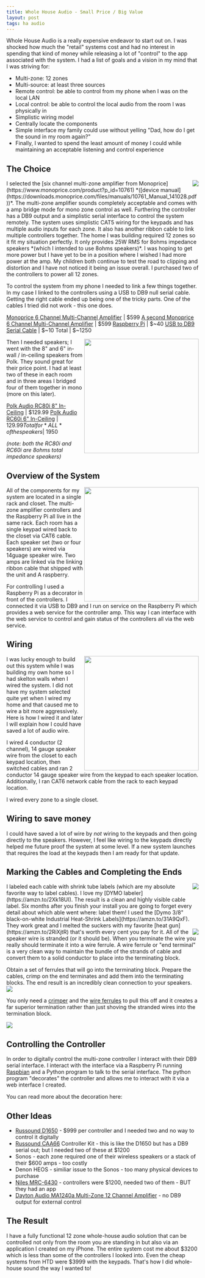 ```yaml
---
title: Whole House Audio - Small Price / Big Value
layout: post
tags: ha audio
---
```


Whole House Audio is a really expensive endeavor to start out on.  I was shocked how much the "retail" systems cost and had no interest in spending that kind of money while releasing a lot of "control" to the app associated with the system.  I had a list of goals and a vision in my mind that I was striving for:

+ Multi-zone: 12 zones
+ Multi-source: at least three sources
+ Remote control: be able to control from my phone when I was on the local LAN
+ Local control: be able to control the local audio from the room I was physically in
+ Simplistic wiring model
+ Centrally locate the components
+ Simple interface my family could use without yelling "Dad, how do I get the sound in my room again?"
+ Finally, I wanted to spend the least amount of money I could while maintaining an acceptable listening and control experience

The Choice
----------
<img src="https://s3-us-west-2.amazonaws.com/chrisschuld.com/images/monoprice-amp.png" align="right"/>
I selected the [six channel multi-zone amplifier from Monoprice](https://www.monoprice.com/product?p_id=10761) *([device manual](https://downloads.monoprice.com/files/manuals/10761_Manual_141028.pdf))*.  The multi-zone amplifier sounds completely acceptable and comes with a amp bridge mode for mono zone control as well.  Furthering the controller has a DB9 output and a simplistic serial interface to control the system remotely.  The system uses simplistic CAT5 wiring for the keypads and has multiple audio inputs for each zone.  It also has another ribbon cable to link multiple controllers together.  The home I was building required 12 zones so it fit my situation perfectly.  It only provides 25W RMS for 8ohms impedance speakers *(which I intended to use 8ohms speakers)*.  I was hoping to get more power but I have yet to be in a position where I wished I had more power at the amp.  My children both continue to test the road to clipping and distortion and I have not noticed it being an issue overall.  I purchased two of the controllers to power all 12 zones.

To control the system from my phone I needed to link a few things together.  In my case I linked to the controllers using a USB to DB9 null serial cable.  Getting the right cable ended up being one of the tricky parts.  One of the cables I tried did not work - this one does.

[Monoprice 6 Channel Multi-Channel Amplifier](https://www.monoprice.com/product?p_id=10761)           | $599
[A second Monoprice 6 Channel Multi-Channel Amplifier](https://www.monoprice.com/product?p_id=10761)  | $599
[Raspberry Pi](https://amzn.to/2Xk58og)                                                               | $~40
[USB to DB9 Serial Cable](https://amzn.to/2Xk5Di8)                                                    | $~10
Total                                                                                                 | $~1250

<img src="https://s3-us-west-2.amazonaws.com/chrisschuld.com/images/polk-80i.png" align="right" width="300"/>
Then I needed speakers; I went with the 8" and 6" in-wall / in-ceiling speakers from Polk.  They sound great for their price point.  I had at least two of these in each room and in three areas I bridged four of them together in mono (more on this later).

[Polk Audio RC80i 8" In-Ceiling](https://amzn.to/2KkF1rw) | $129.99
[Polk Audio RC60i 6" In-Ceiling](https://amzn.to/2Fbiqcr) | $129.99
Total for  *ALL* of the speakers                          | ~$1950

*(note: both the RC80i and RC60i are 8ohms total impedance speakers)*

Overview of the System
----------------------
<img src="https://s3-us-west-2.amazonaws.com/chrisschuld.com/images/rear-of-mono-price-amp.png" align="right" width="300"/>
All of the components for my system are located in a single rack and closet.  The multi-zone amplifier controllers and the Raspberry Pi all live in the same rack.  Each room has a single keypad wired back to the closet via CAT6 cable.  Each speaker set (two or four speakers) are wired via 14guage speaker wire.  Two amps are linked via the linking ribbon cable that shipped with the unit and A raspberry.

For controlling I used a Raspberry Pi as a decorator in front of the controllers.  I connected it via USB to DB9 and I run on service on the Raspberry Pi which provides a web service for the controller amp.  This way I can interface with the web service to control and gain status of the controllers all via the web service.


Wiring
------
<img src="https://s3-us-west-2.amazonaws.com/chrisschuld.com/images/keypad-wiring.png" align="right" width="300"/>
I was lucky enough to build out this system while I was building my own home so I had skelton walls when I wired the system.  I did not have my system selected quite yet when I wired my home and that caused me to wire a bit more aggressively.  Here is how I wired it and later I will explain how I could have saved a lot of audio wire.

I wired 4 conductor (2 channel), 14 gauge speaker wire from the closet to each keypad location, then switched cables and ran 2 conductor 14 gauge speaker wire from the keypad to each speaker location.  Additionally, I ran CAT6 network cable from the rack to each keypad location.

I wired every zone to a single closet.

Wiring to save money
--------------------

I could have saved a lot of wire by *not* wiring to the keypads and then going directly to the speakers.  However, I feel like wiring to the keypads directly helped me future proof the system at some level.  If a new system launches that requires the load at the keypads then I am ready for that update.

Marking the Cables and Completing the Ends
------------------------------------------
<img src="https://s3-us-west-2.amazonaws.com/chrisschuld.com/images/wire-labels.png" align="right"/>
I labeled each cable with shrink tube labels (which are my absolute favorite way to label cables).  I love my [DYMO labeler](https://amzn.to/2Xk18UI).  The result is a clean and highly visible cable label.  Six months after you finish your install you are going to forget every detail about which able went where: label them!  I used the [Dymo 3/8" black-on-white Industrial Heat-Shrink Labels](https://amzn.to/31A9QxF).  They work great and I melted the suckers with my favorite [heat gun](https://amzn.to/2RiXjtR) that's worth every cent you pay for it.

<img src="https://s3-us-west-2.amazonaws.com/chrisschuld.com/images/wire-crimp.png" align="right"/>
All of the speaker wire is stranded (or it should be).  When you terminate the wire you really should terminate it into a wire ferrule.  A wire ferrule or "end terminal" is a very clean way to maintain the bundle of the strands of cable and convert them to a solid conductor to place into the terminating block.

Obtain a set of ferrules that will go into the terminating block.  Prepare the cables, crimp on the end terminates and add them into the terminating blocks.  The end result is an incredibly clean connection to your speakers.
<img src="https://s3-us-west-2.amazonaws.com/chrisschuld.com/images/wire-to-end-terminal.png"/>

You only need a [crimper](https://amzn.to/2Rjv9io) and the [wire ferrules](https://amzn.to/2Ihvr6q) to pull this off and it creates a far superior termination rather than just shoving the stranded wires into the termination block.

<img src="https://s3-us-west-2.amazonaws.com/chrisschuld.com/images/back-of-controller.png"/>


Controlling the Controller
--------------------------

In order to digitally control the multi-zone controller I interact with their DB9 serial interface.  I interact with the interface via a Raspberry Pi running [Raspbian](https://www.raspberrypi.org/downloads/raspbian/) and a Python program to talk to the serial interface.  The python program "decorates" the controller and allows me to interact with it via a web interface I created.

You can read more about the decoration here:


Other Ideas
-----------
+ [Russound D1650](https://amzn.to/2IRVlws) - $999 per controller and I needed two and no way to control it digitally
+ [Russound CAA66](https://amzn.to/2KWQL2L) Controller Kit - this is like the D1650 but has a DB9 serial out; but I needed two of these at $1200
+ Sonos - each zone required one of their wireless speakers or a stack of their $600 amps - too costly
+ Denon HEOS - similiar issue to the Sonos - too many physical devices to purchase
+ [Niles MRC-6430](https://amzn.to/2IotFQZ) - controllers were $1200, needed two of them - BUT they had an app
+ [Dayton Audio MA1240a Multi-Zone 12 Channel Amplifier](https://amzn.to/2FasliE) - no DB9 output for external control


The Result
----------
I have a fully functional 12 zone whole-house audio solution that can be controlled not only from the room you are standing in but also via an application I created on my iPhone.  The entire system cost me about $3200 which is less than some of the controllers I looked into.  Even the cheap systems from HTD were $3999 with the keypads.  That's how I did whole-house sound the way I wanted to!

